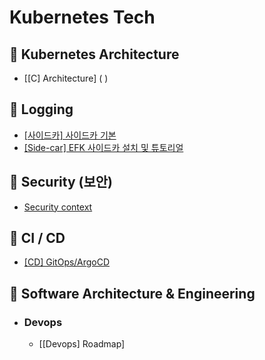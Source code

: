 # Kubernetes Tech


## :rocket: Kubernetes Architecture
  - [[C] Architecture] ( )



## :rocket: Logging
- [[사이드카] 사이드카 기본](https://github.com/Virusuki/Kubernetes/blob/main/k8s-develop/Logging%20(container)/Side-car%20(%EA%B8%B0%EB%B3%B8).md)
- [[Side-car] EFK 사이드카 설치 및 튜토리얼](https://github.com/Virusuki/Kubernetes/blob/main/k8s-develop/Logging%20(container)/EFK%20%EC%82%AC%EC%9D%B4%EB%93%9C%EC%B9%B4%20%EC%84%A4%EC%B9%98%20%EB%B0%8F%20%ED%8A%9C%ED%86%A0%EB%A6%AC%EC%96%BC.md)


## :rocket: Security (보안)
- [Security context](https://github.com/Virusuki/Kubernetes/blob/main/k8s-develop/Security%20(%EB%B3%B4%EC%95%88)/Security%20Context.md)



## :rocket: CI / CD
- [[CD] GitOps/ArgoCD](https://github.com/Virusuki/Kubernetes/blob/main/k8s-develop/CI%20%26%20CD/Gitops-ArgoCD.md)

## :rocket:  Software Architecture & Engineering

- ### Devops

  - [[Devops] Roadmap]
